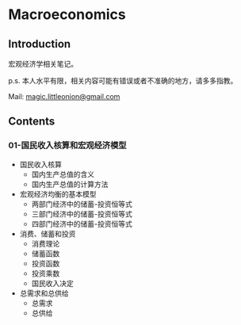 # Macroeconomics

## Introduction

宏观经济学相关笔记。

p.s. 本人水平有限，相关内容可能有错误或者不准确的地方，请多多指教。

Mail: magic.littleonion@gmail.com

## Contents

### 01-国民收入核算和宏观经济模型

- 国民收入核算
  - 国内生产总值的含义
  - 国内生产总值的计算方法
- 宏观经济均衡的基本模型
  - 两部门经济中的储蓄-投资恒等式
  - 三部门经济中的储蓄-投资恒等式
  - 四部门经济中的储蓄-投资恒等式
- 消费、储蓄和投资
  - 消费理论
  - 储蓄函数
  - 投资函数
  - 投资乘数
  - 国民收入决定
- 总需求和总供给
  - 总需求
  - 总供给
